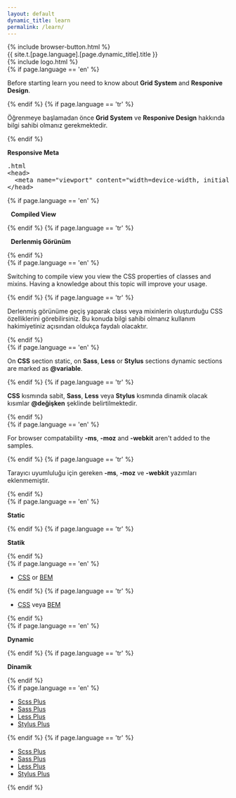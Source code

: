 ```yaml
---
layout: default
dynamic_title: learn
permalink: /learn/
---
```


<div class="dn-browser">
  <div class="dn-browser-header">
    {% include browser-button.html %}
    <div class="dn-style--title">{{ site.t.[page.language].[page.dynamic_title].title }}</div>
    {% include logo.html %}
  </div>
  <div class="dn-browser-body">
    <div class="dn-browser-body__item">
      <div class="wrap xl-gutter-24 xl-top xl-center">
        <!-- <div class="col xl-3-10">
          <div class="dn-height-8"></div>
          <iframe width="100%" height="180" src="https://www.youtube.com/embed/Vj7NZ6FiQvo?autoplay=0&amp;showinfo=0&amp;rel=0&amp;start=9" frameborder="0" allowfullscreen="" data-reactid=".0.0.0.0"></iframe>
        </div> -->
        <div class="col xl-7-10 lg-1-1">
          <div class="dn-content">
            {% if page.language == 'en' %}
              <p>Before starting learn you need to know about <b>Grid System</b> and <b>Responive Design</b>.</p>
            {% endif %}
            {% if page.language == 'tr' %}
              <p>Öğrenmeye başlamadan önce <b>Grid System</b> ve <b>Responive Design</b> hakkında bilgi sahibi olmanız gerekmektedir.</p>
            {% endif %}
            <div class="dn-height-16"></div>
            <p><b>Responsive Meta</b></p>
            <div class="dn-height-16"></div>
            <pre><div class="dn-tag dn-tag--gray dn-tag--bottom">.html</div><!--
              --><div class="comment">&lt;head&gt;<br/><!--
              -->  &lt;meta name="viewport" content="width=device-width, initial-scale=1"&gt;<br/><!--
              -->&lt;/head&gt;</div><!--
            --></pre>
            <div class="dn-height-24"></div>
            {% if page.language == 'en' %}
              <p><i class="fa fa-rocket fa-lg"></i>&nbsp;&nbsp;<b>Compiled View</b></p>
            {% endif %}
            {% if page.language == 'tr' %}
              <p><i class="fa fa-rocket fa-lg"></i>&nbsp;&nbsp;<b>Derlenmiş Görünüm</b></p>
            {% endif %}
            <div class="dn-height-8"></div>
            {% if page.language == 'en' %}
              <p>Switching to compile view you view the CSS properties of classes and mixins. Having a knowledge about this topic will improve your usage.</p>
            {% endif %}
            {% if page.language == 'tr' %}
              <p>Derlenmiş görünüme geçiş yaparak class veya mixinlerin oluşturduğu CSS özelliklerini görebilirsiniz. Bu konuda bilgi sahibi olmanız kullanım hakimiyetiniz açısından oldukça faydalı olacaktır.</p>
            {% endif %}
            <div class="dn-height-8"></div>
            {% if page.language == 'en' %}
              <p>On <b>CSS</b> section static, on <b>Sass</b>, <b>Less</b> or <b>Stylus</b> sections dynamic sections are marked as <b>@variable</b>.</p>
            {% endif %}
            {% if page.language == 'tr' %}
              <p><b>CSS</b> kısmında sabit, <b>Sass</b>, <b>Less</b> veya <b>Stylus</b> kısmında dinamik olacak kısımlar <b>@değişken</b> şeklinde belirtilmektedir.</p>
            {% endif %}
            <div class="dn-height-8"></div>
            {% if page.language == 'en' %}
              <p>For browser compatability <b>-ms</b>, <b>-moz</b> and <b>-webkit</b> aren't added to the samples.</p>
            {% endif %}
            {% if page.language == 'tr' %}
              <p>Tarayıcı uyumluluğu için gereken <b>-ms</b>, <b>-moz</b> ve <b>-webkit</b> yazımları eklenmemiştir.</p>
            {% endif %}
            <div class="wrap xl-gutter-24 xl-top xl-2 lg-1">
              <div class="col">
                <div class="dn-height-24"></div>
                {% if page.language == 'en' %}
                  <p><b>Static</b></p>
                {% endif %}
                {% if page.language == 'tr' %}
                  <p><b>Statik</b></p>
                {% endif %}
                <div class="dn-height-16"></div>
                {% if page.language == 'en' %}
                  <ul>
                    <li><a href="/learn/wrap/?framework=css">CSS</a> or <a href="/learn/wrap/?framework=bem">BEM</a></li>
                  </ul>
                {% endif %}
                {% if page.language == 'tr' %}
                  <ul>
                    <li><a href="/tr/learn/wrap/?framework=css">CSS</a> veya <a href="/tr/learn/wrap/?framework=bem">BEM</a></li>
                  </ul>
                {% endif %}
              </div>
              <div class="col">
                <div class="dn-height-24"></div>
                {% if page.language == 'en' %}
                  <p><b>Dynamic</b></p>
                {% endif %}
                {% if page.language == 'tr' %}
                  <p><b>Dinamik</b></p>
                {% endif %}
                <div class="dn-height-16"></div>
                {% if page.language == 'en' %}
                  <ul>
                    <li><a href="/learn/wrap/?framework=scss-plus">Scss Plus</a></li>
                    <li><a href="/learn/wrap/?framework=sass-plus">Sass Plus</a></li>
                    <li><a href="/learn/wrap/?framework=less-plus">Less Plus</a></li>
                    <li><a href="/learn/wrap/?framework=stylus-plus">Stylus Plus</a></li>
                  </ul>
                {% endif %}
                {% if page.language == 'tr' %}
                  <ul>
                    <li><a href="/tr/learn/wrap/?framework=scss-plus">Scss Plus</a></li>
                    <li><a href="/tr/learn/wrap/?framework=sass-plus">Sass Plus</a></li>
                    <li><a href="/tr/learn/wrap/?framework=less-plus">Less Plus</a></li>
                    <li><a href="/tr/learn/wrap/?framework=stylus-plus">Stylus Plus</a></li>
                  </ul>
                {% endif %}
              </div>
            </div>
          </div>
        </div>
      </div>
    </div>
  </div>
</div>
